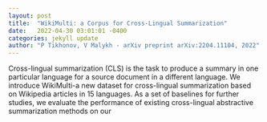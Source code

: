 ```yaml
---
layout: post
title:  "WikiMulti: a Corpus for Cross-Lingual Summarization"
date:   2022-04-30 03:01:01 -0400
categories: jekyll update
author: "P Tikhonov, V Malykh - arXiv preprint arXiv:2204.11104, 2022"
---
```

Cross-lingual summarization (CLS) is the task to produce a summary in one particular language for a source document in a different language. We introduce WikiMulti-a new dataset for cross-lingual summarization based on Wikipedia articles in 15 languages. As a set of baselines for further studies, we evaluate the performance of existing cross-lingual abstractive summarization methods on our